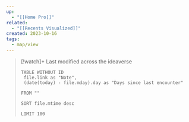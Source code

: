 ```yaml
---
up:
  - "[[Home Pro]]"
related:
  - "[[Recents Visualized]]"
created: 2023-10-16
tags:
  - map/view
---
```


> [!watch]+ Last modified across the ideaverse
> ``` dataview
> TABLE WITHOUT ID
>  file.link as "Note",
>  (date(today) - file.mday).day as "Days since last encounter"
> 
> FROM ""
> 
> SORT file.mtime desc
> 
> LIMIT 100
> ```

